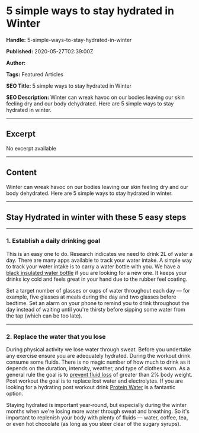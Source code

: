 # 5 simple ways to stay hydrated in Winter

**Handle:** 5-simple-ways-to-stay-hydrated-in-winter

**Published:** 2020-05-27T02:39:00Z

**Author:**  

**Tags:** Featured Articles

**SEO Title:** 5 simple ways to stay hydrated in Winter

**SEO Description:** Winter can wreak havoc on our bodies leaving our skin feeling dry and our body dehydrated. Here are 5 simple ways to stay hydrated in winter.

---

## Excerpt

No excerpt available

---

## Content

Winter can wreak havoc on our bodies leaving our skin feeling dry and our body dehydrated. Here are 5 simple ways to stay hydrated in winter.

---

## Stay Hydrated in winter with these 5 easy steps

---

### 1. Establish a daily drinking goal

This is an easy one to do. Research indicates we need to drink 2L of water a day. There are many apps available to track your water intake. A simple way to track your water intake is to carry a water bottle with you. We have a [black insulated water bottle](https://www.vpa.com.au) if you are looking for a new one. It keeps your drinks icy cold and feels great in your hand due to the rubber feel coating.

Set a target number of glasses or cups of water throughout each day — for example, five glasses at meals during the day and two glasses before bedtime. Set an alarm on your phone to remind you to drink throughout the day instead of waiting until you're thirsty before sipping some water from the tap (which can be too late).

---

### 2. Replace the water that you lose

During physical activity we lose water through sweat. Before you undertake any exercise ensure you are adequately hydrated. During the workout drink consume some fluids. There is no magic number of how much to drink as it depends on the duration, intensity, weather, and type of clothes worn. As a general rule the goal is to [prevent fluid loss](https://journals.lww.com/acsm-healthfitness/fulltext/2013/07000/exercise_and_fluid_replacement__brought_to_you_by.3.aspx) of greater than 2% body weight. Post workout the goal is to replace lost water and electrolytes. If you are looking for a hydrating post workout drink [Protein Water](/products/protein-water) is a fantastic option.

Staying hydrated is important year-round, but especially during the winter months when we're losing more water through sweat and breathing. So it's important to replenish your body with plenty of fluids — water, coffee, tea, or even hot chocolate (as long as you steer clear of the sugary syrups).

